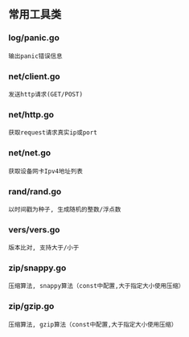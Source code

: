 ## 常用工具类

### log/panic.go
	输出panic错误信息

### net/client.go
    发送http请求(GET/POST)

### net/http.go
	获取request请求真实ip或port

### net/net.go
	获取设备网卡Ipv4地址列表
	
### rand/rand.go
	以时间戳为种子, 生成随机的整数/浮点数
	
### vers/vers.go
	版本比对, 支持大于/小于
	
### zip/snappy.go
	压缩算法, snappy算法（const中配置,大于指定大小使用压缩）
	
### zip/gzip.go
	压缩算法, gzip算法（const中配置,大于指定大小使用压缩）
